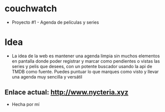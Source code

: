 # couchwatch

* Proyecto #1 - Agenda de películas y series

# Idea

* La idea de la web es mantener una agenda limpia sin muchos elementos en pantalla donde poder registrar y marcar como pendientes o vistas las series y pelis que desees, con un potente buscador usando la api de TMDB como fuente. Puedes puntuar lo que marques como visto y llevar una agenda muy sencilla y versátil

## Enlace actual: http://www.nycteria.xyz

* Hecha por mí

